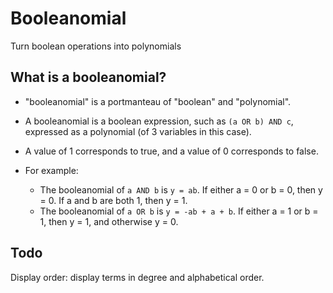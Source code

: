 # Booleanomial
Turn boolean operations into polynomials

## What is a booleanomial?

* "booleanomial" is a portmanteau of "boolean" and "polynomial".
  
* A booleanomial is a boolean expression, such as `(a OR b) AND c`, expressed as a polynomial (of 3 variables in this case).
  
* A value of 1 corresponds to true, and a value of 0 corresponds to false.
  
* For example:
  
  * The booleanomial of `a AND b` is `y = ab`.
    If either a = 0 or b = 0, then y = 0.
    If a and b are both 1, then y = 1.
  * The booleanomial of `a OR b` is `y = -ab + a + b`. 
    If either a = 1 or b = 1, then y = 1, and otherwise y = 0.
  
## Todo

Display order: display terms in degree and alphabetical order.